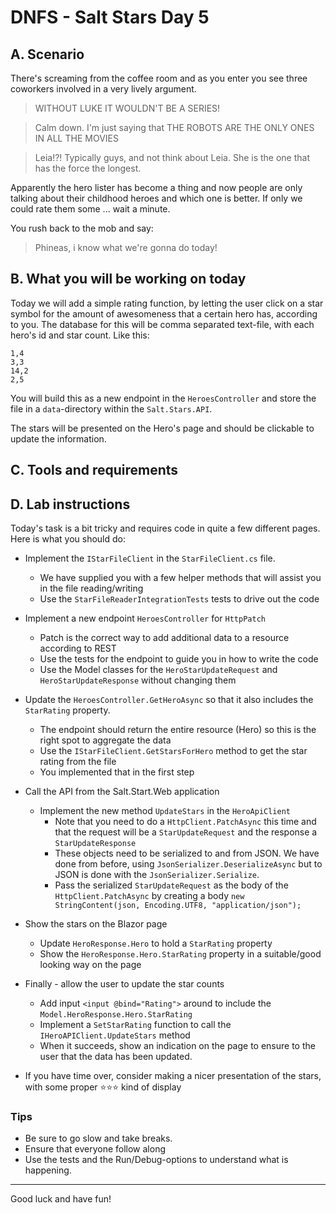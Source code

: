 # DNFS - Salt Stars Day 5

## A. Scenario

There's screaming from the coffee room and as you enter you see three coworkers involved in a very lively argument.

> WITHOUT LUKE IT WOULDN'T BE A SERIES!

> Calm down. I'm just saying that THE ROBOTS ARE THE ONLY ONES IN ALL THE MOVIES

> Leia!?! Typically guys, and not think about Leia. She is the one that has the force the longest.

Apparently the hero lister has become a thing and now people are only talking about their childhood heroes and which one is better. If only we could rate them some ... wait a minute.

You rush back to the mob and say:

> Phineas, i know what we're gonna do today!

## B. What you will be working on today

Today we will add a simple rating function, by letting the user click on a star symbol for the amount of awesomeness that a certain hero has, according to you. The database for this will be comma separated text-file, with each hero's id and star count. Like this:

```text
1,4
3,3
14,2
2,5
```

You will build this as a new endpoint in the `HeroesController` and store the file in a `data`-directory within the `Salt.Stars.API`.

The stars will be presented on the Hero's page and should be clickable to update the information.

## C. Tools and requirements

## D. Lab instructions

Today's task is a bit tricky and requires code in quite a few different pages. Here is what you should do:

- Implement the `IStarFileClient` in the `StarFileClient.cs` file.

  - We have supplied you with a few helper methods that will assist you in the file reading/writing
  - Use the `StarFileReaderIntegrationTests` tests to drive out the code

- Implement a new endpoint `HeroesController` for `HttpPatch`

  - Patch is the correct way to add additional data to a resource according to REST
  - Use the tests for the endpoint to guide you in how to write the code
  - Use the Model classes for the `HeroStarUpdateRequest` and `HeroStarUpdateResponse` without changing them

- Update the `HeroesController.GetHeroAsync` so that it also includes the `StarRating` property.

  - The endpoint should return the entire resource (Hero) so this is the right spot to aggregate the data
  - Use the `IStarFileClient.GetStarsForHero` method to get the star rating from the file
  - You implemented that in the first step

- Call the API from the Salt.Start.Web application

  - Implement the new method `UpdateStars` in the `HeroApiClient`
    - Note that you need to do a `HttpClient.PatchAsync` this time and that the request will be a `StarUpdateRequest` and the response a `StarUpdateResponse`
    - These objects need to be serialized to and from JSON. We have done from before, using `JsonSerializer.DeserializeAsync` but to JSON is done with the `JsonSerializer.Serialize`.
    - Pass the serialized `StarUpdateRequest` as the body of the `HttpClient.PatchAsync` by creating a body `new StringContent(json, Encoding.UTF8, "application/json");`

- Show the stars on the Blazor page

  - Update `HeroResponse.Hero` to hold a `StarRating` property
  - Show the `HeroResponse.Hero.StarRating` property in a suitable/good looking way on the page

- Finally - allow the user to update the star counts

  - Add input `<input @bind="Rating">` around to include the `Model.HeroResponse.Hero.StarRating`
  - Implement a `SetStarRating` function to call the `IHeroAPIClient.UpdateStars` method
  - When it succeeds, show an indication on the page to ensure to the user that the data has been updated.

- If you have time over, consider making a nicer presentation of the stars, with some proper ⭐️⭐️⭐️ kind of display

### Tips

- Be sure to go slow and take breaks.
- Ensure that everyone follow along
- Use the tests and the Run/Debug-options to understand what is happening.

---

Good luck and have fun!
